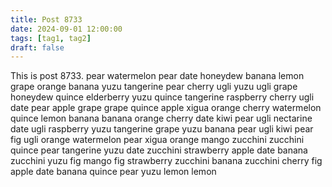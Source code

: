 ```yaml
---
title: Post 8733
date: 2024-09-01 12:00:00
tags: [tag1, tag2]
draft: false
---
```

This is post 8733.
pear
watermelon
pear
date
honeydew
banana
lemon
grape
orange
banana
yuzu
tangerine
pear
cherry
ugli
yuzu
ugli
grape
honeydew
quince
elderberry
yuzu
quince
tangerine
raspberry
cherry
ugli
date
pear
apple
grape
grape
quince
apple
xigua
orange
cherry
watermelon
quince
lemon
banana
banana
orange
cherry
date
kiwi
pear
ugli
nectarine
date
ugli
raspberry
yuzu
tangerine
grape
yuzu
banana
pear
ugli
kiwi
pear
fig
ugli
orange
watermelon
pear
xigua
orange
mango
zucchini
zucchini
quince
pear
tangerine
yuzu
date
zucchini
strawberry
apple
date
banana
zucchini
yuzu
fig
mango
fig
strawberry
zucchini
banana
zucchini
cherry
fig
apple
date
banana
quince
pear
yuzu
lemon
lemon
